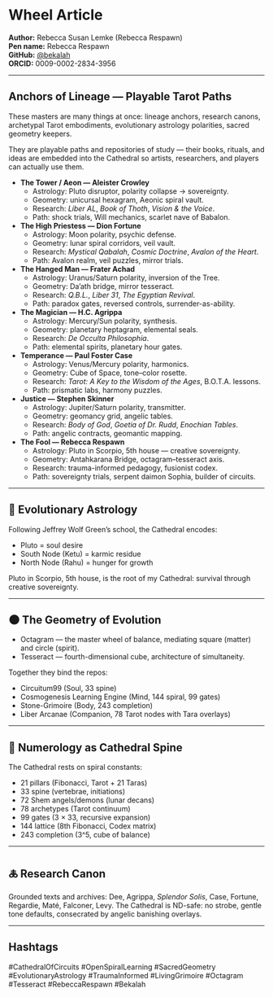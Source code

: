 # Wheel Article

**Author:** Rebecca Susan Lemke (Rebecca Respawn)  
**Pen name:** Rebecca Respawn  
**GitHub:** [@bekalah](https://github.com/bekalah)  
**ORCID:** 0009-0002-2834-3956

---

## Anchors of Lineage — Playable Tarot Paths

These masters are many things at once: lineage anchors, research canons, archetypal Tarot embodiments, evolutionary astrology polarities, sacred geometry keepers.

They are playable paths and repositories of study — their books, rituals, and ideas are embedded into the Cathedral so artists, researchers, and players can actually use them.

- **The Tower / Aeon — Aleister Crowley**
  - Astrology: Pluto disruptor, polarity collapse → sovereignty.
  - Geometry: unicursal hexagram, Aeonic spiral vault.
  - Research: *Liber AL*, *Book of Thoth*, *Vision & the Voice*.
  - Path: shock trials, Will mechanics, scarlet nave of Babalon.
- **The High Priestess — Dion Fortune**
  - Astrology: Moon polarity, psychic defense.
  - Geometry: lunar spiral corridors, veil vault.
  - Research: *Mystical Qabalah*, *Cosmic Doctrine*, *Avalon of the Heart*.
  - Path: Avalon realm, veil puzzles, mirror trials.
- **The Hanged Man — Frater Achad**
  - Astrology: Uranus/Saturn polarity, inversion of the Tree.
  - Geometry: Da’ath bridge, mirror tesseract.
  - Research: *Q.B.L.*, *Liber 31*, *The Egyptian Revival*.
  - Path: paradox gates, reversed controls, surrender-as-ability.
- **The Magician — H.C. Agrippa**
  - Astrology: Mercury/Sun polarity, synthesis.
  - Geometry: planetary heptagram, elemental seals.
  - Research: *De Occulta Philosophia*.
  - Path: elemental spirits, planetary hour gates.
- **Temperance — Paul Foster Case**
  - Astrology: Venus/Mercury polarity, harmonics.
  - Geometry: Cube of Space, tone–color rosette.
  - Research: *Tarot: A Key to the Wisdom of the Ages*, B.O.T.A. lessons.
  - Path: prismatic labs, harmony puzzles.
- **Justice — Stephen Skinner**
  - Astrology: Jupiter/Saturn polarity, transmitter.
  - Geometry: geomancy grid, angelic tables.
  - Research: *Body of God*, *Goetia of Dr. Rudd*, *Enochian Tables*.
  - Path: angelic contracts, geomantic mapping.
- **The Fool — Rebecca Respawn**
  - Astrology: Pluto in Scorpio, 5th house — creative sovereignty.
  - Geometry: Antahkarana Bridge, octagram–tesseract axis.
  - Research: trauma-informed pedagogy, fusionist codex.
  - Path: sovereignty trials, serpent daimon Sophia, builder of circuits.

---

## 🔱 Evolutionary Astrology

Following Jeffrey Wolf Green’s school, the Cathedral encodes:

- Pluto = soul desire
- South Node (Ketu) = karmic residue
- North Node (Rahu) = hunger for growth

Pluto in Scorpio, 5th house, is the root of my Cathedral: survival through creative sovereignty.

---

## 🌑 The Geometry of Evolution

- Octagram — the master wheel of balance, mediating square (matter) and circle (spirit).
- Tesseract — fourth-dimensional cube, architecture of simultaneity.

Together they bind the repos:

- Circuitum99 (Soul, 33 spine)
- Cosmogenesis Learning Engine (Mind, 144 spiral, 99 gates)
- Stone-Grimoire (Body, 243 completion)
- Liber Arcanae (Companion, 78 Tarot nodes with Tara overlays)

---

## 🔢 Numerology as Cathedral Spine

The Cathedral rests on spiral constants:

- 21 pillars (Fibonacci, Tarot + 21 Taras)
- 33 spine (vertebrae, initiations)
- 72 Shem angels/demons (lunar decans)
- 78 archetypes (Tarot continuum)
- 99 gates (3 × 33, recursive expansion)
- 144 lattice (8th Fibonacci, Codex matrix)
- 243 completion (3^5, cube of balance)

---

## 🜏 Research Canon

Grounded texts and archives: Dee, Agrippa, *Splendor Solis*, Case, Fortune, Regardie, Maté, Falconer, Levy.
The Cathedral is ND-safe: no strobe, gentle tone defaults, consecrated by angelic banishing overlays.

---

## Hashtags

#CathedralOfCircuits #OpenSpiralLearning #SacredGeometry #EvolutionaryAstrology #TraumaInformed #LivingGrimoire #Octagram #Tesseract #RebeccaRespawn #Bekalah

